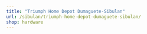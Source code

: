 ```yaml
---
title: "Triumph Home Depot Dumaguete-Sibulan"
url: /sibulan/triumph-home-depot-dumaguete-sibulan/
shop: hardware
---
```

